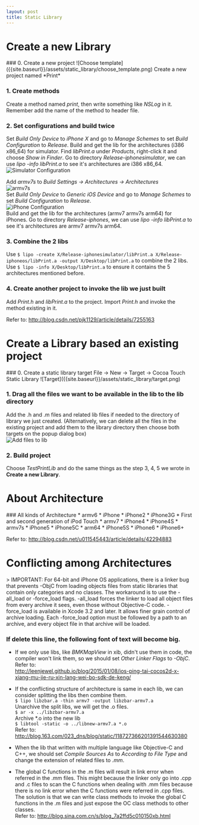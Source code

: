 ```yaml
---
layout: post
title: Static Library
---
```


<h1 class="post-center-title">Create a new Library</h1>
### 0. Create a new project
![Choose template]({{site.baseurl}}/assets/static_library/choose_template.png)  
Create a new project named *Print*

### 1. Create methods
Create a method named *print*, then write something like *NSLog* in it.
Remember add the name of the method to header file.

### 2. Set configurations and build twice
Set *Build Only Device* to *iPhone X* and go to *Manage Schemes* to
set *Build Configuration* to *Release*.
Build and get the lib for the architectures (i386 x86_64) for simulator.
Find *libPrint.a* under *Products*, right-click it and choose *Show in Finder*.
Go to directory *Release-iphonesimulator*,
we can use *lipo -info libPrint.a* to see it's architectures are i386 x86_64.  
![Simulator Configuration]({{site.baseurl}}/assets/static_library/simulator_configuration.png)  

Add *armv7s* to *Build Settings -> Architectures -> Architectures*  
![armv7s]({{site.baseurl}}/assets/static_library/armv7s.png)  
Set *Build Only Device* to *Generic iOS Device* and go to *Manage Schemes* to
set *Build Configuration* to *Release*.  
![iPhone Configuration]({{site.baseurl}}/assets/static_library/iphone_configuration.png)  
Build and get the lib for the architectures (armv7 armv7s arm64) for iPhones.
Go to directory *Release-iphones*, we can use *lipo -info libPrint.a* to
see it's architectures are armv7 armv7s arm64.

### 3. Combine the 2 libs
Use `$ lipo -create X/Release-iphonesimulator/libPrint.a
X/Release-iphoneos/libPrint.a -output X/Desktop/libPrint.a` to
combine the 2 libs.  
Use `$ lipo -info X/Desktop/libPrint.a`
to ensure it contains the 5 architectures mentioned before.

### 4. Create another project to invoke the lib we just built
Add *Print.h* and *libPrint.a* to the project. Import *Print.h* and
invoke the method existing in it.

Refer to: <http://blog.csdn.net/pjk1129/article/details/7255163>

<h1 class="post-center-title">Create a Library based an existing project</h1>
### 0. Create a static library target
File -> New -> Target -> Cocoa Touch Static Library  
![Target]({{site.baseurl}}/assets/static_library/target.png)  

### 1. Drag all the files we want to be available in the lib to the lib directory
Add the .h and .m files and related lib files if needed to the directory of
library we just created. (Alternatively, we can delete all the files in
  the existing project and add them to the library directory then
  choose both targets on the popup dialog box)  
![Add files to lib]({{site.baseurl}}/assets/static_library/add_files_to_lib.png)

### 2. Build project
Choose *TestPrintLib* and do the same things as
the step 3, 4, 5 we wrote in **Create a new Library**.

<h1 class="post-center-title">About Architecture</h1>
### All kinds of Architecture
* armv6
 * iPhone
 * iPhone2
 * iPhone3G
 * First and second generation of iPod Touch
* armv7
 * iPhone4
 * iPhone4S
* armv7s
 * iPhone5
 * iPhone5C
* arm64
 * iPhone5S
 * iPhone6
 * iPhone6+

Refer to: <http://blog.csdn.net/u011545443/article/details/42294883>

<h1 class="post-center-title">Conflicting among Architectures</h1>
> IMPORTANT: For 64-bit and iPhone OS applications, there is a
linker bug that prevents -ObjC from loading objects files from
static libraries that contain only categories and no classes.
The workaround is to use the -all_load or -force_load flags.
-all_load forces the linker to load all object files from every archive it sees,
 even those without Objective-C code.
 -force_load is available in Xcode 3.2 and later.
 It allows finer grain control of archive loading.
 Each -force_load option must be followed by a path to an archive,
 and every object file in that archive will be loaded.

### If delete this line, the following font of text will become big.
* If we only use libs, like *BMKMapView* in xib,
didn't use them in code, the compiler won't link them,
so we should set *Other Linker Flags* to *-ObjC*.  
Refer to:  
<http://leenjewel.github.io/blog/2015/01/08/ios-ping-tai-cocos2d-x-xiang-mu-jie-ru-xin-lang-wei-bo-sdk-de-keng/>

* If the conflicting structure of architecture is same in each lib,
we can consider splitting the libs then combine them.  
`$ lipo libzbar.a -thin armv7 -output libzbar-armv7.a`  
Unarchive the split libs, we will get the .o files.    
`$ ar -x ../libzbar-armv7.a`  
Archive \*.o into the new lib  
`$ libtool -static -o ../libnew-armv7.a *.o`  
Refer to: <http://blog.163.com/023_dns/blog/static/118727366201391544630380>

* When the lib that written with multiple language like Objective-C and C++,
we should set *Compile Sources As* to *According to File Type* and
change the extension of related files to *.mm*.  

* The global C functions in the .m files will result in link error
when referred in the .mm files. This might because the linker only go into
.cpp and .c files to scan the C functions when dealing with .mm files
because there is no link error when the C functions were referred in .cpp files.
The solution is that we can write class methods to invoke the global C functions
in the .m files and just expose the OC class methods to other classes.  
Refer to: <http://blog.sina.com.cn/s/blog_7a2ffd5c010150xb.html>
